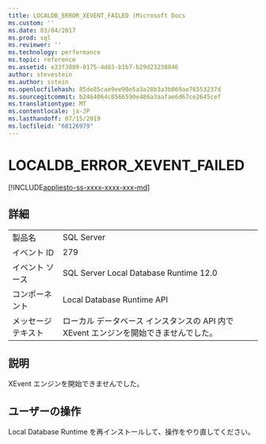 ```yaml
---
title: LOCALDB_ERROR_XEVENT_FAILED |Microsoft Docs
ms.custom: ''
ms.date: 03/04/2017
ms.prod: sql
ms.reviewer: ''
ms.technology: performance
ms.topic: reference
ms.assetid: e33f3809-0175-4d83-b1b7-b29d23238846
author: stevestein
ms.author: sstein
ms.openlocfilehash: 85de85cae9ee90e5a3a28b3a3b069ae76553237d
ms.sourcegitcommit: b2464064c0566590e486a3aafae6d67ce2645cef
ms.translationtype: MT
ms.contentlocale: ja-JP
ms.lasthandoff: 07/15/2019
ms.locfileid: "68126979"
---
```

# <a name="localdberrorxeventfailed"></a>LOCALDB_ERROR_XEVENT_FAILED
[!INCLUDE[appliesto-ss-xxxx-xxxx-xxx-md](../../includes/appliesto-ss-xxxx-xxxx-xxx-md.md)]
    
## <a name="details"></a>詳細  
  
|||  
|-|-|  
|製品名|SQL Server|  
|イベント ID|279|  
|イベント ソース|SQL Server Local Database Runtime 12.0|  
|コンポーネント|Local Database Runtime API|  
|メッセージ テキスト|ローカル データベース インスタンスの API 内で XEvent エンジンを開始できませんでした。|  
  
## <a name="explanation"></a>説明  
 XEvent エンジンを開始できませんでした。  
  
## <a name="user-action"></a>ユーザーの操作  
 Local Database Runtime を再インストールして、操作をやり直してください。  
  
  
